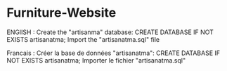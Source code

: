 # Furniture-Website 
ENGlISH :
Create the "artisanma" database: CREATE DATABASE IF NOT EXISTS artisanatma;
Import the "artisanatma.sql" file

Francais :
Créer la base de données "artisanatma": CREATE DATABASE IF NOT EXISTS artisanatma;
Importer le fichier "artisanatma.sql"


